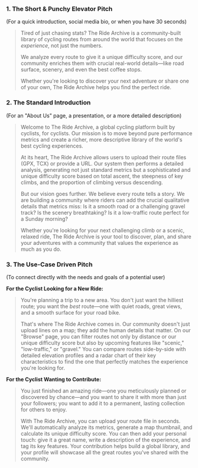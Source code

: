 ### 1. The Short & Punchy Elevator Pitch

(For a quick introduction, social media bio, or when you have 30 seconds)

> Tired of just chasing stats? The Ride Archive is a community-built library of cycling routes from around the world that focuses on the _experience_, not just the numbers.
> 
> We analyze every route to give it a unique difficulty score, and our community enriches them with crucial real-world details—like road surface, scenery, and even the best coffee stops.
> 
> Whether you're looking to discover your next adventure or share one of your own, The Ride Archive helps you find the perfect ride.

### 2. The Standard Introduction

(For an "About Us" page, a presentation, or a more detailed description)

> Welcome to The Ride Archive, a global cycling platform built by cyclists, for cyclists. Our mission is to move beyond pure performance metrics and create a richer, more descriptive library of the world's best cycling experiences.
> 
> At its heart, The Ride Archive allows users to upload their route files (GPX, TCX) or provide a URL. Our system then performs a detailed analysis, generating not just standard metrics but a sophisticated and unique difficulty score based on total ascent, the steepness of key climbs, and the proportion of climbing versus descending.
> 
> But our vision goes further. We believe every route tells a story. We are building a community where riders can add the crucial qualitative details that metrics miss: Is it a smooth road or a challenging gravel track? Is the scenery breathtaking? Is it a low-traffic route perfect for a Sunday morning?
> 
> Whether you're looking for your next challenging climb or a scenic, relaxed ride, The Ride Archive is your tool to discover, plan, and share your adventures with a community that values the experience as much as you do.

### 3. The Use-Case Driven Pitch

(To connect directly with the needs and goals of a potential user)

**For the Cyclist Looking for a New Ride:**

> You're planning a trip to a new area. You don't just want the hilliest route; you want the _best_ route—one with quiet roads, great views, and a smooth surface for your road bike.
> 
> That's where The Ride Archive comes in. Our community doesn't just upload lines on a map; they add the human details that matter. On our "Browse" page, you can filter routes not only by distance or our unique difficulty score but also by upcoming features like "scenic," "low-traffic," or "gravel." You can compare routes side-by-side with detailed elevation profiles and a radar chart of their key characteristics to find the one that perfectly matches the experience you're looking for.

**For the Cyclist Wanting to Contribute:**

> You just finished an amazing ride—one you meticulously planned or discovered by chance—and you want to share it with more than just your followers; you want to add it to a permanent, lasting collection for others to enjoy.
> 
> With The Ride Archive, you can upload your route file in seconds. We'll automatically analyze its metrics, generate a map thumbnail, and calculate its unique difficulty score. You can then add your personal touch: give it a great name, write a description of the experience, and tag its key features. Your contribution helps build a global library, and your profile will showcase all the great routes you've shared with the community.
